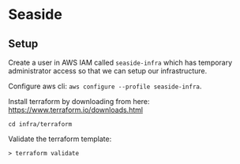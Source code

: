 # Seaside

## Setup

Create a user in AWS IAM called `seaside-infra` which has temporary administrator access so that we can setup our infrastructure. 

Configure aws cli: `aws configure --profile seaside-infra`.

Install terraform by downloading from here: https://www.terraform.io/downloads.html

`cd infra/terraform`

Validate the terraform template:

`> terraform validate`

